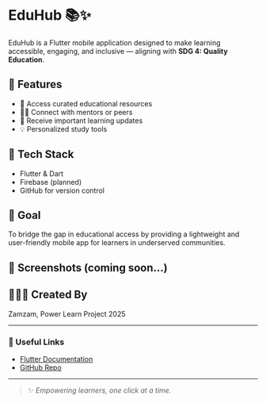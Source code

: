 
# EduHub 📚✨

EduHub is a Flutter mobile application designed to make learning accessible, engaging, and inclusive — aligning with **SDG 4: Quality Education**.

## 🚀 Features
- 📘 Access curated educational resources
- 🧑‍🏫 Connect with mentors or peers
- 🔔 Receive important learning updates
- 💡 Personalized study tools

## 🔧 Tech Stack
- Flutter & Dart
- Firebase (planned)
- GitHub for version control

## 🎯 Goal
To bridge the gap in educational access by providing a lightweight and user-friendly mobile app for learners in underserved communities.

## 📸 Screenshots (coming soon...)

## 👩🏽‍💻 Created By
Zamzam, Power Learn Project 2025

---

### 📎 Useful Links
- [Flutter Documentation](https://docs.flutter.dev)
- [GitHub Repo](https://github.com/mozam-tech/Eduhub)

---

> ✨ *Empowering learners, one click at a time.*

